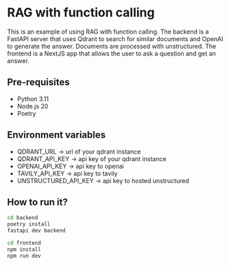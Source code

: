 # RAG with function calling

This is an example of using RAG with function calling. The backend is a FastAPI server that uses Qdrant to search for similar documents and OpenAI to generate the answer. Documents are processed with unstructured. The frontend is a NextJS app that allows the user to ask a question and get an answer.

## Pre-requisites

- Python 3.11
- Node.js 20
- Poetry

## Environment variables

- QDRANT_URL -> url of your qdrant instance
- QDRANT_API_KEY -> api key of your qdrant instance
- OPENAI_API_KEY -> api key to openai
- TAVILY_API_KEY -> api key to tavily
- UNSTRUCTURED_API_KEY -> api key to hosted unstructured

## How to run it?

```bash
cd backend
poetry install
fastapi dev backend
```

```bash
cd frontend
npm install
npm run dev
```
